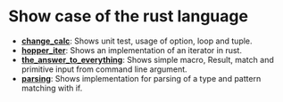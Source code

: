 # Show case of the rust language 

- **[change_calc](./change_calc/src/lib.rs)**: Shows unit test, usage of option, loop and tuple.
- **[hopper_iter](./hopper_iter/src/main.rs)**: Shows an implementation of an iterator in rust. 
- **[the_answer_to_everything](./the_answer_to_everything/src/main.rs)**: Shows simple macro, Result, match and primitive input from command line argument.
- **[parsing](./parsing/src/main.rs)**: Shows implementation for parsing of a type and pattern matching with if. 
